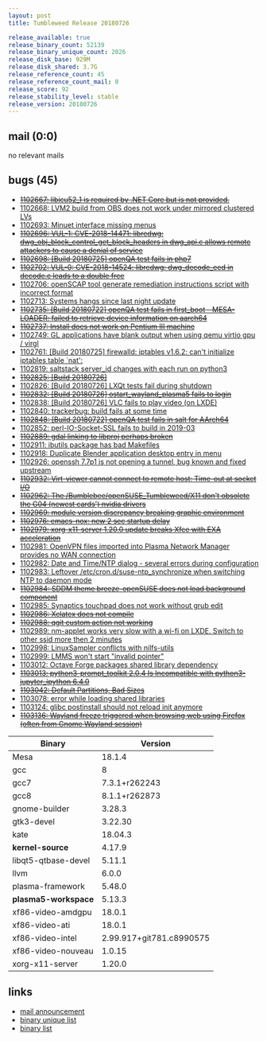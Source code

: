 ```yaml
---
layout: post
title: Tumbleweed Release 20180726

release_available: true
release_binary_count: 52139
release_binary_unique_count: 2026
release_disk_base: 929M
release_disk_shared: 3.7G
release_reference_count: 45
release_reference_count_mail: 0
release_score: 92
release_stability_level: stable
release_version: 20180726
---
```


## mail (0:0)

no relevant mails

## bugs (45)

<!--more-->

- ~~[1102667: libicu52_1 is required by .NET Core but is not provided.](https://bugzilla.opensuse.org/show_bug.cgi?id=1102667)~~
- [1102668: LVM2 build from OBS does not work under mirrored clustered LVs](https://bugzilla.opensuse.org/show_bug.cgi?id=1102668)
- [1102693: Minuet interface missing menus](https://bugzilla.opensuse.org/show_bug.cgi?id=1102693)
- ~~[1102696: VUL-1: CVE-2018-14471: libredwg: dwg_obj_block_control_get_block_headers in dwg_api.c allows remote attackers to cause a denial of service](https://bugzilla.opensuse.org/show_bug.cgi?id=1102696)~~
- ~~[1102698: \[Build 20180725\] openQA test fails in php7](https://bugzilla.opensuse.org/show_bug.cgi?id=1102698)~~
- ~~[1102702: VUL-0: CVE-2018-14524: libredwg: dwg_decode_eed in decode.c leads to a double free](https://bugzilla.opensuse.org/show_bug.cgi?id=1102702)~~
- [1102706: openSCAP tool generate remediation instructions script with incorrect format](https://bugzilla.opensuse.org/show_bug.cgi?id=1102706)
- [1102713: Systems hangs since last night update](https://bugzilla.opensuse.org/show_bug.cgi?id=1102713)
- ~~[1102735: \[Build 20180722\] openQA test fails in first_boot - MESA-LOADER: failed to retrieve device information on aarch64](https://bugzilla.opensuse.org/show_bug.cgi?id=1102735)~~
- ~~[1102737: Install does not work on Pentium III machine](https://bugzilla.opensuse.org/show_bug.cgi?id=1102737)~~
- [1102749: GL applications have blank output when using qemu virtio gpu / virgl](https://bugzilla.opensuse.org/show_bug.cgi?id=1102749)
- [1102761: \[Build 20180725\] firewalld: iptables v1.6.2: can't initialize iptables table `nat':](https://bugzilla.opensuse.org/show_bug.cgi?id=1102761)
- [1102819: saltstack server_id changes with each run on python3](https://bugzilla.opensuse.org/show_bug.cgi?id=1102819)
- ~~[1102825: \[Build 20180726\]](https://bugzilla.opensuse.org/show_bug.cgi?id=1102825)~~
- [1102826: \[Build 20180726\] LXQt tests fail during shutdown](https://bugzilla.opensuse.org/show_bug.cgi?id=1102826)
- ~~[1102832: \[Build 20180726\] ostart_wayland_plasma5 fails to login](https://bugzilla.opensuse.org/show_bug.cgi?id=1102832)~~
- [1102838: \[Build 20180726\] VLC fails to play video (on LXDE)](https://bugzilla.opensuse.org/show_bug.cgi?id=1102838)
- [1102840: trackerbug: build fails at some time](https://bugzilla.opensuse.org/show_bug.cgi?id=1102840)
- ~~[1102848: \[Build 20180722\] openQA test fails in salt for AArch64](https://bugzilla.opensuse.org/show_bug.cgi?id=1102848)~~
- [1102852: perl-IO-Socket-SSL fails to build in 2019-03](https://bugzilla.opensuse.org/show_bug.cgi?id=1102852)
- ~~[1102889: gdal linking to libproj perhaps broken](https://bugzilla.opensuse.org/show_bug.cgi?id=1102889)~~
- [1102911: ibutils package has bad Makefiles](https://bugzilla.opensuse.org/show_bug.cgi?id=1102911)
- [1102918: Duplicate Blender application desktop entry in menu](https://bugzilla.opensuse.org/show_bug.cgi?id=1102918)
- [1102926: openssh 7.7p1 is not opening a tunnel, bug known and fixed upstream](https://bugzilla.opensuse.org/show_bug.cgi?id=1102926)
- ~~[1102932: Virt-viewer cannot connect to remote host: Time-out at socket I/O](https://bugzilla.opensuse.org/show_bug.cgi?id=1102932)~~
- ~~[1102962: The /Bumblebee/openSUSE_Tumbleweed/X11 don't obsolete the G04 (newest cards') nvidia drivers](https://bugzilla.opensuse.org/show_bug.cgi?id=1102962)~~
- ~~[1102969: module version discrepancy breaking graphic environment](https://bugzilla.opensuse.org/show_bug.cgi?id=1102969)~~
- ~~[1102976: emacs-nox: new 2 sec startup delay](https://bugzilla.opensuse.org/show_bug.cgi?id=1102976)~~
- ~~[1102979: xorg-x11-server 1.20.0 update breaks Xfce with EXA acceleration](https://bugzilla.opensuse.org/show_bug.cgi?id=1102979)~~
- [1102981: OpenVPN files imported into Plasma Network Manager provides no WAN connection](https://bugzilla.opensuse.org/show_bug.cgi?id=1102981)
- [1102982: Date and Time/NTP dialog - several errors during configuration](https://bugzilla.opensuse.org/show_bug.cgi?id=1102982)
- [1102983: Leftover /etc/cron.d/suse-ntp_synchronize when switching NTP to daemon mode](https://bugzilla.opensuse.org/show_bug.cgi?id=1102983)
- ~~[1102984: SDDM theme breeze-openSUSE does not load background component](https://bugzilla.opensuse.org/show_bug.cgi?id=1102984)~~
- [1102985: Synaptics touchpad does not work without grub edit](https://bugzilla.opensuse.org/show_bug.cgi?id=1102985)
- ~~[1102986: Xelatex does not compile](https://bugzilla.opensuse.org/show_bug.cgi?id=1102986)~~
- ~~[1102988: qgit custom action not working](https://bugzilla.opensuse.org/show_bug.cgi?id=1102988)~~
- [1102989: nm-applet works very slow with a wi-fi on LXDE. Switch to other ssid more then 2 minutes](https://bugzilla.opensuse.org/show_bug.cgi?id=1102989)
- [1102998: LinuxSampler conflicts with nilfs-utils](https://bugzilla.opensuse.org/show_bug.cgi?id=1102998)
- [1102999: LMMS won't start "invalid pointer"](https://bugzilla.opensuse.org/show_bug.cgi?id=1102999)
- [1103012: Octave Forge packages shared library dependency](https://bugzilla.opensuse.org/show_bug.cgi?id=1103012)
- ~~[1103013: python3-prompt_toolkit 2.0.4 Is Incompatible with python3-jupyter_ipython 6.4.0](https://bugzilla.opensuse.org/show_bug.cgi?id=1103013)~~
- ~~[1103042: Default Partitions, Bad Sizes](https://bugzilla.opensuse.org/show_bug.cgi?id=1103042)~~
- [1103078: error while loading shared libraries](https://bugzilla.opensuse.org/show_bug.cgi?id=1103078)
- [1103124: glibc postinstall should not reload init anymore](https://bugzilla.opensuse.org/show_bug.cgi?id=1103124)
- ~~[1103136: Wayland freeze triggered when browsing web using Firefox (often from Gnome Wayland session)](https://bugzilla.opensuse.org/show_bug.cgi?id=1103136)~~

Binary | Version
--- | ---
Mesa | 18.1.4
gcc | 8
gcc7 | 7.3.1+r262243
gcc8 | 8.1.1+r262873
gnome-builder | 3.28.3
gtk3-devel | 3.22.30
kate | 18.04.3
**kernel-source** | 4.17.9
libqt5-qtbase-devel | 5.11.1
llvm | 6.0.0
plasma-framework | 5.48.0
**plasma5-workspace** | 5.13.3
xf86-video-amdgpu | 18.0.1
xf86-video-ati | 18.0.1
xf86-video-intel | 2.99.917+git781.c8990575
xf86-video-nouveau | 1.0.15
xorg-x11-server | 1.20.0

## links

- [mail announcement](https://lists.opensuse.org/opensuse-factory/2018-07/msg00199.html)
- [binary unique list](http://download.tumbleweed.boombatower.com/20180726/rpm.unique.list)
- [binary list](http://download.tumbleweed.boombatower.com/20180726/rpm.list)
